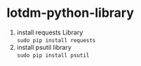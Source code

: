 # Iotdm-python-library

1. install requests Library  
  `sudo pip install requests`
2. install psutil library  
  `sudo pip install psutil`
